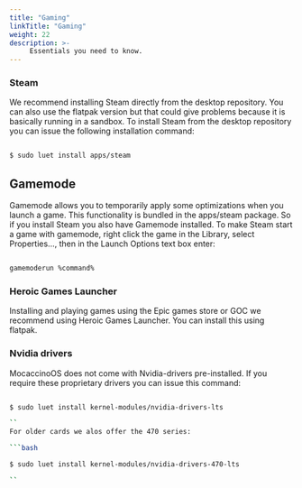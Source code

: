 ```yaml
---
title: "Gaming"
linkTitle: "Gaming"
weight: 22
description: >-
     Essentials you need to know.
---
```


### Steam

We recommend installing Steam directly from the desktop repository. You can also use the flatpak version but that could give problems because it is basically running in a sandbox.
To install Steam from the desktop repository you can issue the following installation command:

```bash

$ sudo luet install apps/steam

```

## Gamemode

Gamemode allows you to temporarily apply some optimizations when you launch a game. This functionality is bundled in the apps/steam package. So if you install Steam you also have Gamemode installed.
To make Steam start a game with gamemode, right click the game in the Library, select Properties..., then in the Launch Options text box enter:

```bash

gamemoderun %command%

```

### Heroic Games Launcher

Installing and playing games using the Epic games store or GOC we recommend using Heroic Games Launcher. You can install this using flatpak.

### Nvidia drivers

MocaccinoOS does not come with Nvidia-drivers pre-installed.
If you require these proprietary drivers you can issue this command:

```bash

$ sudo luet install kernel-modules/nvidia-drivers-lts

``
For older cards we alos offer the 470 series:

```bash

$ sudo luet install kernel-modules/nvidia-drivers-470-lts

``
